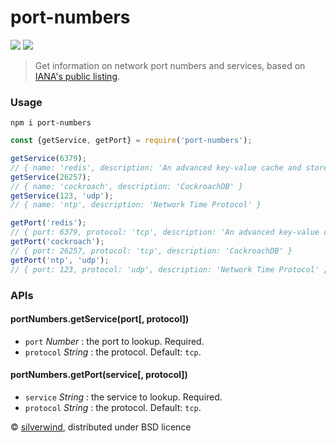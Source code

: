 # port-numbers
[![](https://img.shields.io/npm/v/port-numbers.svg?style=flat)](https://www.npmjs.org/package/port-numbers) [![](https://img.shields.io/npm/dm/port-numbers.svg)](https://www.npmjs.org/package/port-numbers)
> Get information on network port numbers and services, based on [IANA's public listing](http://www.iana.org/assignments/service-names-port-numbers/service-names-port-numbers.xhtml).

### Usage
```
npm i port-numbers
```
```js
const {getService, getPort} = require('port-numbers');

getService(6379);
// { name: 'redis', description: 'An advanced key-value cache and store' }
getService(26257);
// { name: 'cockroach', description: 'CockroachDB' }
getService(123, 'udp');
// { name: 'ntp', description: 'Network Time Protocol' }

getPort('redis');
// { port: 6379, protocol: 'tcp', description: 'An advanced key-value cache and store' }
getPort('cockroach');
// { port: 26257, protocol: 'tcp', description: 'CockroachDB' }
getPort('ntp', 'udp');
// { port: 123, protocol: 'udp', description: 'Network Time Protocol' }
```

### APIs
#### portNumbers.getService(port[, protocol])
- `port` *Number* : the port to lookup. Required.
- `protocol` *String* : the protocol. Default: `tcp`.

#### portNumbers.getPort(service[, protocol])
- `service` *String* : the service to lookup. Required.
- `protocol` *String* : the protocol. Default: `tcp`.

© [silverwind](https://github.com/silverwind), distributed under BSD licence

